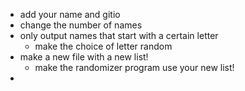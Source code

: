 * add your name and gitio
* change the number of names
* only output names that start with a certain letter
	* make the choice of letter random
* make a new file with a new list!
	* make the randomizer program use your new list!
* 
